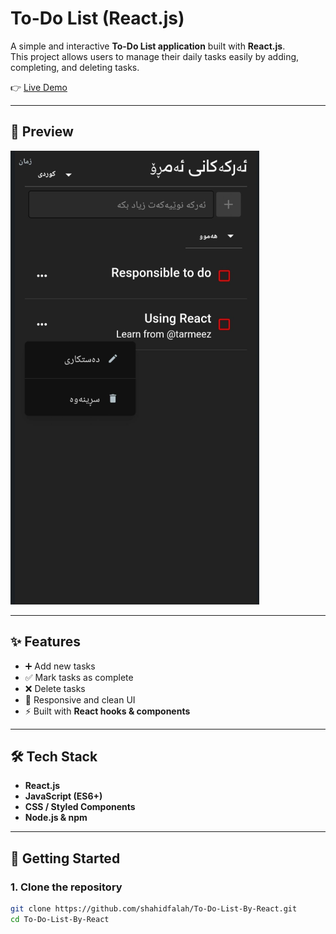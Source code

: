 # To-Do List (React.js)

A simple and interactive **To-Do List application** built with **React.js**.  
This project allows users to manage their daily tasks easily by adding, completing, and deleting tasks.  

👉 [Live Demo](https://to-do-list-by-react-pi.vercel.app/)

---

## 📸 Preview
<!-- Add a screenshot here -->
![alt text](./preview-image.png)

---

## ✨ Features
- ➕ Add new tasks  
- ✅ Mark tasks as complete  
- ❌ Delete tasks  
- 📱 Responsive and clean UI  
- ⚡ Built with **React hooks & components**  

---

## 🛠️ Tech Stack
- **React.js**
- **JavaScript (ES6+)**
- **CSS / Styled Components**  
- **Node.js & npm**  

---

## 🚀 Getting Started

### 1. Clone the repository
```bash
git clone https://github.com/shahidfalah/To-Do-List-By-React.git
cd To-Do-List-By-React
